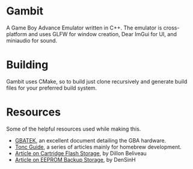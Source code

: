 # Gambit
A Game Boy Advance Emulator written in C++.
The emulator is cross-platform and uses GLFW for window creation, Dear ImGui for UI, and miniaudio for sound.

# Building
Gambit uses CMake, so to build just clone recursively and generate build files for your preferred build system.

# Resources
Some of the helpful resources used while making this.
- [GBATEK](https://problemkaputt.de/gbatek.htm), an excellent document detailing the GBA hardware.
- [Tonc Guide](https://www.coranac.com/tonc/text/toc.htm), a series of articles mainly for homebrew development.
- [Article on Cartridge Flash Storage](https://dillonbeliveau.com/2020/06/05/GBA-FLASH.html), by Dillon Beliveau
- [Article on EEPROM Backup Storage](https://densinh.github.io/DenSinH/emulation/2021/02/01/gba-eeprom.html), by DenSinH